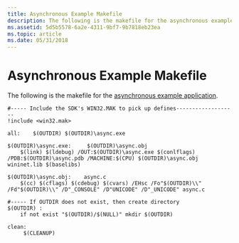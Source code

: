 ```yaml
---
title: Asynchronous Example Makefile
description: The following is the makefile for the asynchronous example application.
ms.assetid: 5d5b5578-6a2e-4311-9bf7-9b7818eb23ea
ms.topic: article
ms.date: 05/31/2018
---
```


# Asynchronous Example Makefile

The following is the makefile for the [asynchronous example application](asynchronous-example-application.md).

``` syntax
#----- Include the SDK's WIN32.MAK to pick up defines-------------------
!include <win32.mak>

all:    $(OUTDIR) $(OUTDIR)\async.exe 

$(OUTDIR)\async.exe:     $(OUTDIR)\async.obj
    $(link) $(ldebug) /OUT:$(OUTDIR)\async.exe $(conlflags) /PDB:$(OUTDIR)\async.pdb /MACHINE:$(CPU) $(OUTDIR)\async.obj wininet.lib $(baselibs)

$(OUTDIR)\async.obj:    async.c
    $(cc) $(cflags) $(cdebug) $(cvars) /EHsc /Fo"$(OUTDIR)\\" /Fd"$(OUTDIR)\\" /D"_CONSOLE" /D"UNICODE" /D"_UNICODE" async.c
        
#----- If OUTDIR does not exist, then create directory
$(OUTDIR) :
    if not exist "$(OUTDIR)/$(NULL)" mkdir $(OUTDIR)

clean:
     $(CLEANUP)
```

 

 




